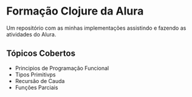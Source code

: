 # Formação Clojure da Alura

Um repositório com as minhas implementações assistindo e fazendo as atividades do Alura.

## Tópicos Cobertos
- Principios de Programação Funcional
- Tipos Primitivps
- Recursão de Cauda
- Funções Parciais
